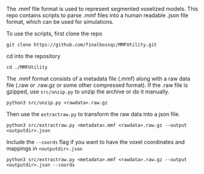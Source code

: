 The .mmf file format is used to represent segmented voxelized models. This repo contains scripts to parse .mmf files into a human readable .json file format, which can be used for simulations. 

To use the scripts, first clone the repo

```git clone https://github.com/finalbossqc/MMFUtility.git```

cd into the repository

```cd ./MMFUtility```

The .mmf format consists of a metadata file (.mmf) along with a raw data file (.raw or .raw.gz or some other compressed format). If the .raw file is gzipped, use ```src/unzip.py``` to unzip the archive or do it manually.

```python3 src/unzip.py <rawdata>.raw.gz```

Then use the ```extractraw.py``` to transform the raw data into a json file.

```python3 src/extractraw.py <metadata>.mmf <rawdata>.raw.gz --output <outputdir>.json```

Include the ```--coords``` flag if you want to have the voxel coordinates and mappings in ```<outputdir>.json```

```python3 src/extractraw.py <metadata>.mmf <rawdata>.raw.gz --output <outputdir>.json --coords```
